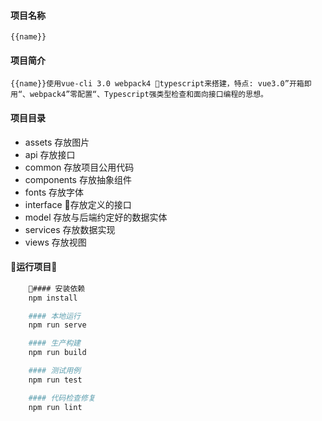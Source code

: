 #### 项目名称
    {{name}}
#### 项目简介
    {{name}}使用vue-cli 3.0 webpack4 typescript来搭建，特点: vue3.0”开箱即用“、webpack4”零配置“、Typescript强类型检查和面向接口编程的思想。
#### 项目目录
- assets 存放图片 
- api 存放接口
- common 存放项目公用代码
- components 存放抽象组件
- fonts 存放字体
- interface 存放定义的接口
- model 存放与后端约定好的数据实体
- services 存放数据实现
- views 存放视图
#### 运行项目
```bash
    #### 安装依赖
    npm install

    #### 本地运行
    npm run serve

    #### 生产构建
    npm run build

    #### 测试用例
    npm run test

    #### 代码检查修复
    npm run lint
```
